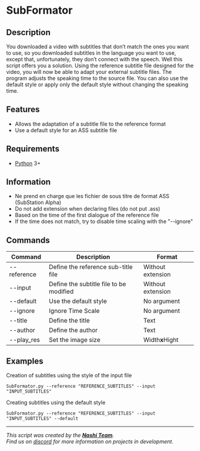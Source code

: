 # SubFormator

## Description
You downloaded a video with subtitles that don’t match the ones you want to use, so you downloaded subtitles in the language you want to use, except that, unfortunately, they don’t connect with the speech. Well this script offers you a solution. Using the reference subtitle file designed for the video, you will now be able to adapt your external subtitle files. The program adjusts the speaking time to the source file. You can also use the default style or apply only the default style without changing the speaking time.
 
## Features
- Allows the adaptation of a subtitle file to the reference format
- Use a default style for an ASS subtitle file

## Requirements
- [Python](https://www.python.org/downloads/) 3+

## Information
 - Ne prend en charge que les fichier de sous titre de format ASS (SubStation Alpha)
 - Do not add extension when declaring files (do not put .ass)
 - Based on the time of the first dialogue of the reference file
 - If the time does not match, try to disable time scaling with the "--ignore"

## Commands
| Command | Description | Format |
| ------ | ------ | ------ |
| --reference | Define the reference sub-title file | Without extension |
| --input | Define the subtitle file to be modified | Without extension |
| --default | Use the default style | No argument |
| --ignore | Ignore Time Scale | No argument |
| --title | Define the title | Text |
| --author | Define the author | Text |
| --play_res | Set the image size | Width**x**Hight |

## Examples

Creation of subtitles using the style of the input file
```
SubFormator.py --reference "REFERENCE_SUBTITLES" --input "INPUT_SUBTITLES"
```

Creating subtitles using the default style
```
SubFormator.py --reference "REFERENCE_SUBTITLES" --input "INPUT_SUBTITLES" --default
```

-----------------
*This script was created by the [__Nashi Team__](https://sites.google.com/view/kamyroll/home).  
Find us on [discord](https://discord.com/invite/g6JzYbh) for more information on projects in development.*
